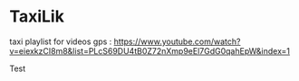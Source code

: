# TaxiLik
taxi
playlist for videos gps : https://www.youtube.com/watch?v=eiexkzCI8m8&list=PLcS69DU4tB0Z72nXmp9eEl7GdG0qahEpW&index=1

Test
